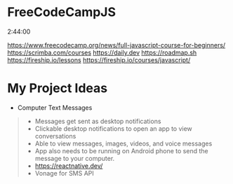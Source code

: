# FreeCodeCampJS

2:44:00

https://www.freecodecamp.org/news/full-javascript-course-for-beginners/
https://scrimba.com/courses
https://daily.dev
https://roadmap.sh
https://fireship.io/lessons
https://fireship.io/courses/javascript/

# My Project Ideas
* Computer Text Messages
> - Messages get sent as desktop notifications
> - Clickable desktop notifications to open an app to view conversations
> - Able to view messages, images, videos, and voice messages
> - App also needs to be running on Android phone to send the message to your computer.
> - https://reactnative.dev/
> - Vonage for SMS API